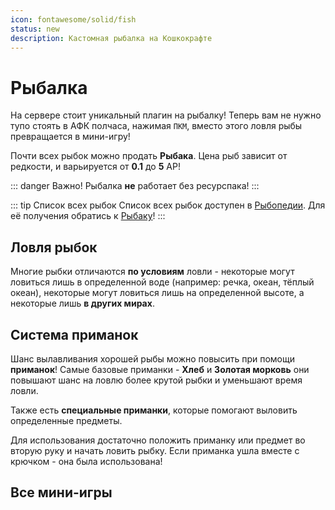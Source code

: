 ```yaml
---
icon: fontawesome/solid/fish
status: new
description: Кастомная рыбалка на Кошкокрафте
---
```


# Рыбалка

На сервере стоит уникальный плагин на рыбалку! Теперь вам не нужно тупо стоять в АФК полчаса, нажимая `ПКМ`, вместо этого ловля рыбы превращается в мини-игру!

Почти всех рыбок можно продать **Рыбака**. Цена рыб зависит от редкости, и варьируется от **0.1** до **5** АР!  

::: danger Важно!
Рыбалка **не** работает без ресурспака!
:::

::: tip Список всех рыбок
Список всех рыбок доступен в [Рыбопедии](/bestiary/custom_items/cotopedia.md). Для её получения обратись к [Рыбаку](/bestiary/mobs/npc.md)!
:::

## Ловля рыбок

Многие рыбки отличаются **по условиям** ловли - некоторые могут ловиться лишь в определенной воде (например: речка, океан, тёплый океан), некоторые могут ловиться лишь на определенной высоте, а некоторые лишь **в других мирах**.

## Система приманок

Шанс вылавливания хорошей рыбы можно повысить при помощи **приманок**! Самые базовые приманки - **Хлеб** и **Золотая морковь** они повышают шанс на ловлю более крутой рыбки и уменьшают время ловли.

Также есть **специальные приманки**, которые помогают выловить определенные предметы.

Для использования достаточно положить приманку или предмет во вторую руку и начать ловить рыбку. Если приманка ушла вместе с крючком - она была использована!

## Все мини-игры

<CardGrid>
<Card style="overflow: hidden;" class="m-0">
    <template #header>
        <Image alt="user header" src="/assets/gameplay/unique/fishing/click_game.gif" preview />
    </template>
    <template #subtitle>Здесь нужно накликать для вылавливания рыбы</template>
</Card>

<Card style="overflow: hidden;" class="m-0">
    <template #header>
        <Image alt="user header" src="/assets/gameplay/unique/fishing/click_v1.gif" preview />
    </template>
    <template #subtitle>Здесь нужно попасть в зелёную область</template>
</Card>
</CardGrid>

<CardGrid>
<Card style="overflow: hidden;" class="m-0">
    <template #header>
        <Image alt="user header" src="/assets/gameplay/unique/fishing/click_v2.gif" preview />
    </template>
    <template #subtitle>Здесь нужно попасть в зелёную область</template>
</Card>

<Card style="overflow: hidden;" class="m-0">
    <template #header>
        <Image alt="user header" src="/assets/gameplay/unique/fishing/click_v3.gif" preview />
    </template>
    <template #subtitle>Здесь нужно замафонить гычу</template>
</Card>
</CardGrid>

<CardGrid>
<Card style="overflow: hidden;" class="m-0">
    <template #header>
        <Image alt="user header" src="/assets/gameplay/unique/fishing/color.gif" preview />
    </template>
    <template #subtitle>Здесь нужно попасть в нужный цвет</template>
</Card>

<Card style="overflow: hidden;" class="m-0">
    <template #header>
        <Image alt="user header" src="/assets/gameplay/unique/fishing/dance.gif" preview />
    </template>
    <template #subtitle>Здесь нужно нажимать определенные клавиши</template>
</Card>
</CardGrid>

<CardGrid>
<Card style="overflow: hidden;" class="m-0">
    <template #header>
        <Image alt="user header" src="/assets/gameplay/unique/fishing/hold.gif" preview />
    </template>
    <template #subtitle>Здесь нужно удержать рыбку</template>
</Card>

<Card style="overflow: hidden;" class="m-0">
    <template #header>
        <Image alt="user header" src="/assets/gameplay/unique/fishing/race.gif" preview />
    </template>
    <template #subtitle>Здесь нужно довести рыбку до финиша</template>
</Card>
</CardGrid>

<CardGrid>
<Card style="overflow: hidden;" class="m-0">
    <template #header>
        <Image alt="user header" src="/assets/gameplay/unique/fishing/void_fishing.png" preview />
    </template>
    <template #subtitle>Также есть пустотная рыбалка! Нужно кинуть поплавок в любую пустоту</template>
</Card>
</CardGrid>
